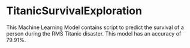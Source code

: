 # TitanicSurvivalExploration

This Machine Learning Model contains script to predict the survival of a person during the RMS Titanic disaster.
This model has an accuracy of 79.91%.
